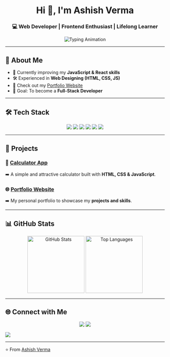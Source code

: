 <h1 align="center">Hi 👋, I'm Ashish Verma</h1>
<h3 align="center">💻 Web Developer | Frontend Enthusiast | Lifelong Learner</h3>

<p align="center">
  <img src="https://readme-typing-svg.herokuapp.com?font=Fira+Code&size=22&pause=1000&color=36BCF7&center=true&vCenter=true&width=500&lines=Web+Developer;Frontend+Designer;JavaScript+Enthusiast;Always+Learning+New+Things" alt="Typing Animation" />
</p>

---

## 🚀 About Me
- 🌱 Currently improving my **JavaScript & React skills**  
- 🛠️ Experienced in **Web Designing (HTML, CSS, JS)**  
- 📂 Check out my [Portfolio Website](https://your-portfolio-link.com)  
- 🎯 Goal: To become a **Full-Stack Developer**  

---

## 🛠️ Tech Stack

<p align="center">
  <img src="https://img.shields.io/badge/HTML5-E34F26?style=for-the-badge&logo=html5&logoColor=white" />
  <img src="https://img.shields.io/badge/CSS3-1572B6?style=for-the-badge&logo=css3&logoColor=white" />
  <img src="https://img.shields.io/badge/JavaScript-F7DF1E?style=for-the-badge&logo=javascript&logoColor=black" />
  <img src="https://img.shields.io/badge/Git-F05032?style=for-the-badge&logo=git&logoColor=white" />
  <img src="https://img.shields.io/badge/GitHub-181717?style=for-the-badge&logo=github&logoColor=white" />
  <img src="https://img.shields.io/badge/VS%20Code-0078d7?style=for-the-badge&logo=visual-studio-code&logoColor=white" />
</p>

---

## 📂 Projects

### 🔢 [Calculator App](https://your-live-demo-link.com)  
➡️ A simple and attractive calculator built with **HTML, CSS & JavaScript**.  

### 🌐 [Portfolio Website](https://your-portfolio-link.com)  
➡️ My personal portfolio to showcase my **projects and skills**.  

---

## 📊 GitHub Stats

<p align="center">
  <img src="https://github-readme-stats.vercel.app/api?username=yourusername&show_icons=true&theme=tokyonight" alt="GitHub Stats" height="180px"/>
  <img src="https://github-readme-stats.vercel.app/api/top-langs/?username=yourusername&layout=compact&theme=tokyonight" alt="Top Languages" height="180px"/>
</p>

---

## 🌐 Connect with Me
<p align="center">
  <a href="mrashishsethji2003@gmail.com"><img src="https://img.shields.io/badge/Email-D14836?style=for-the-badge&logo=gmail&logoColor=white"></a>
  <a href="https://www.linkedin.com/in/ashish-verma-82734532b/">
   <img src="https://img.shields.io/badge/LinkedIn-0077B5?style=for-the-badge&logo=linkedin&logoColor=white">
</a>

  <a href="https://github.com/yourusername"><img src="https://img.shields.io/badge/GitHub-100000?style=for-the-badge&logo=github&logoColor=white"></a>
</p>

---

⭐️ From [Ashish Verma](https://github.com/AshishVerma-CSE)
